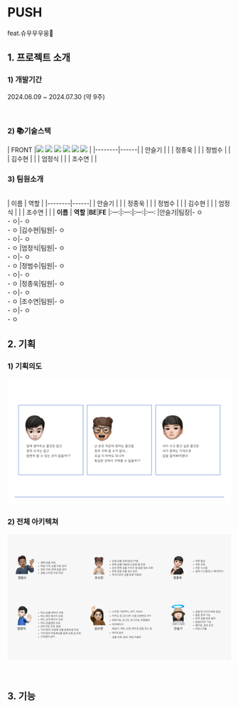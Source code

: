 # PUSH
feat.슈우우우웅👋

## 1. 프로젝트 소개
### 1) 개발기간
2024.06.09 ~ 2024.07.30 (약 9주)

<br>

### 2) 📚기술스택
| FRONT |<img src="https://img.shields.io/badge/CSS3-1572B6?style=flat&logo=CSS3&logoColor=white">
  <img src="https://img.shields.io/badge/javascript-F7DF1E?style=flat&logo=javascript&logoColor=black">
  <img src="https://img.shields.io/badge/react-61DAFB?style=flat&logo=react&logoColor=black">
  <img src="https://img.shields.io/badge/redux-%23593d88.svg?style=flat&logo=redux&logoColor=white">
  <img src="https://img.shields.io/badge/Axios-5A29E4?style=flat&logo=axios&logoColor=white">
  <img src="https://img.shields.io/badge/MUI-%230081CB.svg?style=flat&logo=mui&logoColor=white"> |
|--------|------|
| 안슬기 |      |
| 정종욱 |      |
| 정범수 |      |
| 김수현 |      |
| 엄정식 |      |
| 조수연 |      |
  


### 3) 팀원소개
<br>
| 이름   | 역할 |
|--------|------|
| 안슬기 |      |
| 정종욱 |      |
| 정범수 |      |
| 김수현 |      |
| 엄정식 |      |
| 조수연 |      |
| <b>이름</b> | <b>역할</b> |<b>BE</b>|<b>FE</b>
|:—:|:—:|:—:|:—:
|안슬기|팀장|- ㅇ <br> - ㅇ|- ㅇ <br> - ㅇ
|김수현|팀원|- ㅇ <br> - ㅇ|- ㅇ <br> - ㅇ
|엄정식|팀원|- ㅇ <br> - ㅇ|- ㅇ <br> - ㅇ
|정범수|팀원|- ㅇ <br> - ㅇ|- ㅇ <br> - ㅇ
|정종욱|팀원|- ㅇ <br> - ㅇ|- ㅇ <br> - ㅇ
|조수연|팀원|- ㅇ <br> - ㅇ|- ㅇ <br> - ㅇ
<br>

## 2. 기획
### 1) 기획의도
![view](front/src/assets/images/readme/image1.png)
<br>
### 2) 전체 아키텍쳐
![view](front/src/assets/images/readme/image2.png)

<br>

## 3. 기능

